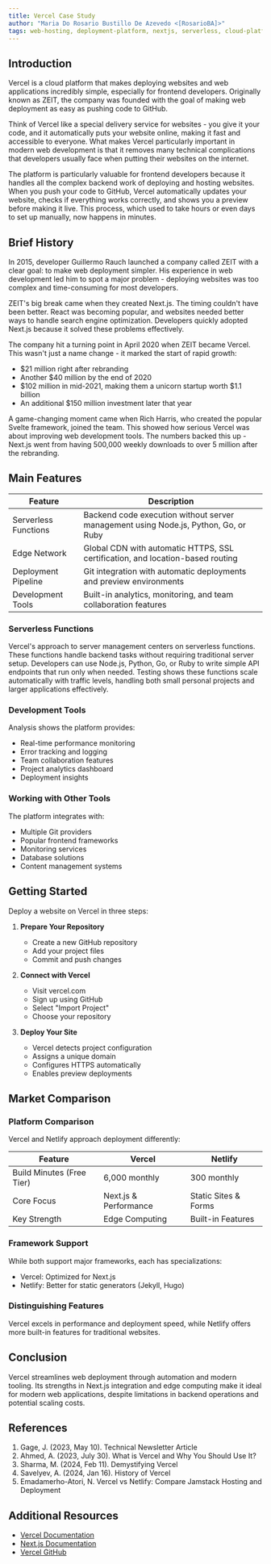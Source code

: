 ```yaml
---
title: Vercel Case Study
author: "Maria Do Rosario Bustillo De Azevedo <[RosarioBA]>"
tags: web-hosting, deployment-platform, nextjs, serverless, cloud-platform
---
```


## Introduction

Vercel is a cloud platform that makes deploying websites and web applications incredibly simple, especially for frontend developers. Originally known as ZEIT, the company was founded with the goal of making web deployment as easy as pushing code to GitHub.

Think of Vercel like a special delivery service for websites - you give it your code, and it automatically puts your website online, making it fast and accessible to everyone. What makes Vercel particularly important in modern web development is that it removes many technical complications that developers usually face when putting their websites on the internet.

The platform is particularly valuable for frontend developers because it handles all the complex backend work of deploying and hosting websites. When you push your code to GitHub, Vercel automatically updates your website, checks if everything works correctly, and shows you a preview before making it live. This process, which used to take hours or even days to set up manually, now happens in minutes.

## Brief History

In 2015, developer Guillermo Rauch launched a company called ZEIT with a clear goal: to make web deployment simpler. His experience in web development led him to spot a major problem - deploying websites was too complex and time-consuming for most developers.

ZEIT's big break came when they created Next.js. The timing couldn't have been better. React was becoming popular, and websites needed better ways to handle search engine optimization. Developers quickly adopted Next.js because it solved these problems effectively.

The company hit a turning point in April 2020 when ZEIT became Vercel. This wasn't just a name change - it marked the start of rapid growth:
- $21 million right after rebranding
- Another $40 million by the end of 2020
- $102 million in mid-2021, making them a unicorn startup worth $1.1 billion
- An additional $150 million investment later that year

A game-changing moment came when Rich Harris, who created the popular Svelte framework, joined the team. This showed how serious Vercel was about improving web development tools. The numbers backed this up - Next.js went from having 500,000 weekly downloads to over 5 million after the rebranding.

## Main Features

| Feature | Description |
|---------|-------------|
| Serverless Functions | Backend code execution without server management using Node.js, Python, Go, or Ruby |
| Edge Network | Global CDN with automatic HTTPS, SSL certification, and location-based routing |
| Deployment Pipeline | Git integration with automatic deployments and preview environments |
| Development Tools | Built-in analytics, monitoring, and team collaboration features |

### Serverless Functions 

Vercel's approach to server management centers on serverless functions. These functions handle backend tasks without requiring traditional server setup. Developers can use Node.js, Python, Go, or Ruby to write simple API endpoints that run only when needed. Testing shows these functions scale automatically with traffic levels, handling both small personal projects and larger applications effectively.

### Development Tools
Analysis shows the platform provides:
- Real-time performance monitoring
- Error tracking and logging
- Team collaboration features
- Project analytics dashboard
- Deployment insights

### Working with Other Tools
The platform integrates with:
- Multiple Git providers
- Popular frontend frameworks
- Monitoring services
- Database solutions
- Content management systems

## Getting Started

Deploy a website on Vercel in three steps:

1. **Prepare Your Repository**
   - Create a new GitHub repository
   - Add your project files
   - Commit and push changes

2. **Connect with Vercel**
   - Visit vercel.com
   - Sign up using GitHub
   - Select "Import Project"
   - Choose your repository

3. **Deploy Your Site**
   - Vercel detects project configuration
   - Assigns a unique domain
   - Configures HTTPS automatically
   - Enables preview deployments

## Market Comparison

### Platform Comparison
Vercel and Netlify approach deployment differently:

| Feature | Vercel | Netlify |
|---------|---------|----------|
| Build Minutes (Free Tier) | 6,000 monthly | 300 monthly |
| Core Focus | Next.js & Performance | Static Sites & Forms |
| Key Strength | Edge Computing | Built-in Features |

### Framework Support
While both support major frameworks, each has specializations:
- Vercel: Optimized for Next.js
- Netlify: Better for static generators (Jekyll, Hugo)

### Distinguishing Features
Vercel excels in performance and deployment speed, while Netlify offers more built-in features for traditional websites.

## Conclusion

Vercel streamlines web deployment through automation and modern tooling. Its strengths in Next.js integration and edge computing make it ideal for modern web applications, despite limitations in backend operations and potential scaling costs.

## References

1. Gage, J. (2023, May 10). Technical Newsletter Article
2. Ahmed, A. (2023, July 30). What is Vercel and Why You Should Use It?
3. Sharma, M. (2024, Feb 11). Demystifying Vercel
4. Savelyev, A. (2024, Jan 16). History of Vercel
5. Emadamerho-Atori, N. Vercel vs Netlify: Compare Jamstack Hosting and Deployment

## Additional Resources

- [Vercel Documentation](https://vercel.com/docs)
- [Next.js Documentation](https://nextjs.org/docs)
- [Vercel GitHub](https://github.com/vercel/vercel)